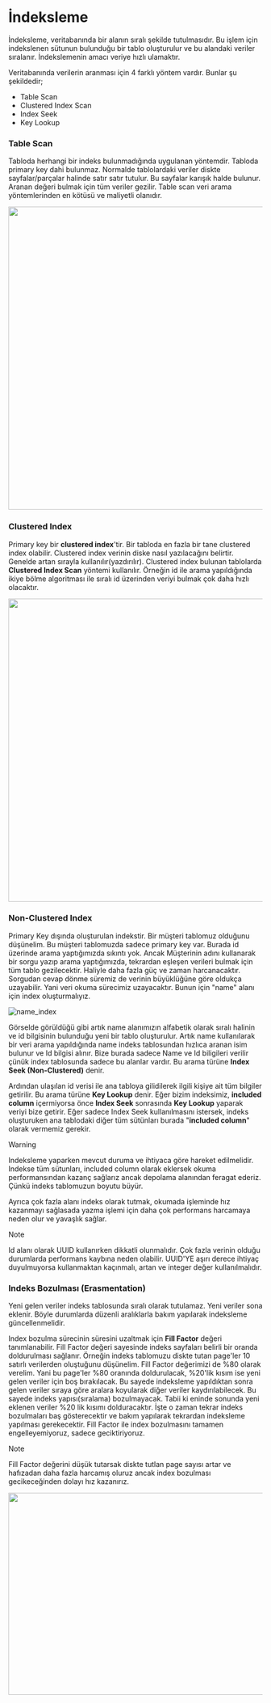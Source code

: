 # İndeksleme

İndeksleme, veritabanında bir alanın sıralı şekilde tutulmasıdır. Bu işlem için
indekslenen sütunun bulunduğu bir tablo oluşturulur ve bu alandaki veriler sıralanır.
İndekslemenin amacı veriye hızlı ulamaktır.

Veritabanında verilerin aranması için 4 farklı yöntem vardır. Bunlar şu şekildedir;

* Table Scan
* Clustered Index Scan
* Index Seek
* Key Lookup

### Table Scan

Tabloda herhangi bir indeks bulunmadığında uygulanan yöntemdir. Tabloda primary key dahi bulunmaz.
Normalde tablolardaki veriler diskte sayfalar/parçalar halinde satır satır tutulur.
Bu sayfalar karışık halde bulunur. Aranan değeri bulmak için tüm veriler gezilir.
Table scan veri arama yöntemlerinden en kötüsü ve maliyetli olanıdır.


<img src="https://cs186berkeley.net/notes/assets/images/02-DisksFiles/PageVisual.png"  width="600"/>

### Clustered Index

Primary key bir **clustered index**'tir. Bir tabloda en fazla bir tane clustered index olabilir.
Clustered index verinin diske nasıl yazılacağını belirtir. Genelde artan sırayla kullanılır(yazdırılır).
Clustered index bulunan tablolarda **Clustered Index Scan** yöntemi kullanılır. Örneğin id ile arama
yapıldığında ikiye bölme algoritması ile sıralı id üzerinden veriyi bulmak çok daha hızlı olacaktır.


<img src="https://miro.medium.com/v2/resize:fit:858/1*ZMC3u0m5r830C2VDbaTa7g.jpeg"  width="600"/>

### Non-Clustered Index

Primary Key dışında oluşturulan indekstir. Bir müşteri tablomuz olduğunu düşünelim.
Bu müşteri tablomuzda sadece primary key var. Burada id üzerinde arama yaptığımızda sıkıntı yok.
Ancak Müşterinin adını kullanarak bir sorgu yazıp arama yaptığımızda, tekrardan eşleşen verileri
bulmak için tüm tablo gezilecektir. Haliyle daha fazla güç ve zaman harcanacaktır. Sorgudan cevap dönme süremiz de
verinin büyüklüğüne göre oldukça uzayabilir. Yani veri okuma sürecimiz uzayacaktır.
Bunun için "name" alanı için index oluşturmalıyız. 

![name_index](https://miro.medium.com/v2/resize:fit:931/1*sz3PldJHpc_cCTbk1YR7LA.png)

Görselde görüldüğü gibi artık name alanımızın alfabetik olarak sıralı halinin ve id bilgisinin bulunduğu
yeni bir tablo oluşturulur. Artık name kullanılarak bir veri arama yapıldığında
name indeks tablosundan hızlıca aranan isim bulunur ve Id bilgisi alınır.
Bize burada sadece Name ve Id biligileri verilir çünük index tablosunda sadece bu alanlar vardır.
Bu arama türüne **Index Seek (Non-Clustered)** denir.

Ardından ulaşılan id verisi ile ana tabloya gilidilerek ilgili kişiye ait tüm bilgiler getirilir.
Bu arama türüne **Key Lookup** denir. Eğer bizim indeksimiz, **included column**
içermiyorsa önce **Index Seek** sonrasında **Key Lookup** yaparak veriyi bize getirir.
Eğer sadece Index Seek kullanılmasını istersek, indeks oluşturuken ana tablodaki diğer tüm sütünları
burada "**included column**" olarak vermemiz gerekir.


>[!WARNING] 
> 
>Indeksleme yaparken mevcut duruma ve ihtiyaca göre hareket edilmelidir.
> Indekse tüm sütunları, included column olarak eklersek okuma performansından kazanç
> sağlarız ancak depolama alanından feragat ederiz. Çünkü indeks tablomuzun boyutu büyür.
> 
>Ayrıca çok fazla alanı indeks olarak tutmak, okumada işleminde hız kazanmayı sağlasada
> yazma işlemi için daha çok performans harcamaya neden olur ve yavaşlık sağlar.

> [!NOTE]
> 
> Id alanı olarak UUID kullanırken dikkatli olunmalıdır. Çok fazla verinin olduğu
> durumlarda performans kaybına neden olabilir. UUID'YE aşırı derece ihtiyaç duyulmuyorsa 
> kullanmaktan kaçınmalı, artan ve integer değer kullanılmalıdır.


### Indeks Bozulması (Erasmentation)

Yeni gelen veriler indeks tablosunda sıralı olarak tutulamaz.
Yeni veriler sona eklenir. Böyle durumlarda düzenli aralıklarla bakım yapılarak indeksleme güncellenmelidir.

Index bozulma sürecinin süresini uzaltmak için **Fill Factor** değeri tanımlanabilir.
Fill Factor değeri sayesinde indeks sayfaları belirli bir oranda doldurulması sağlanır.
Örneğin indeks tablomuzu diskte tutan page'ler 10 satırlı verilerden oluştuğunu düşünelim.
Fill Factor değerimizi de %80 olarak verelim. Yani bu page'ler %80 oranında doldurulacak, %20'lik 
kısım ise yeni gelen veriler için boş bırakılacak. Bu sayede indeksleme yapıldıktan sonra gelen veriler sıraya göre aralara 
koyularak diğer veriler kaydırılabilecek. Bu sayede indeks yapısı(sıralama) bozulmayacak.
Tabii ki eninde sonunda yeni eklenen veriler %20 lik kısımı dolduracaktır. İşte o zaman tekrar
indeks bozulmaları baş gösterecektir ve bakım yapılarak tekrardan indeksleme yapılması gerekecektir.
Fill Factor ile index bozulmasını tamamen engelleyemiyoruz, sadece geciktiriyoruz.

> [!NOTE]
>
> Fill Factor değerini düşük tutarsak diskte tutlan page sayısı artar ve 
> hafızadan daha fazla harcamış oluruz ancak index bozulması gecikeceğinden dolayı hız kazanırız.
>


<img src="https://media.geeksforgeeks.org/wp-content/uploads/20230416145322/FIll-Factor.png"  height="400" width="600"/>


